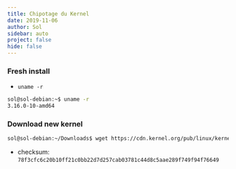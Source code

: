 ```yaml
---
title: Chipotage du Kernel
date: 2019-11-06
author: Sol
sidebar: auto
project: false
hide: false
---
```


### Fresh install

* `uname -r`

```bash
sol@sol-debian:~$ uname -r
3.16.0-10-amd64
```

### Download new kernel

```bash
sol@sol-debian:~/Downloads$ wget https://cdn.kernel.org/pub/linux/kernel/v5.x/linux-5.3.8.tar.xz
```
 * checksum: `78f3cfc6c20b10ff21c0bb22d7d257cab03781c44d8c5aae289f749f94f76649`


